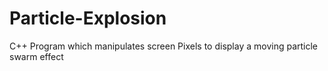 # Particle-Explosion
C++ Program which manipulates screen Pixels to display a moving particle swarm effect

